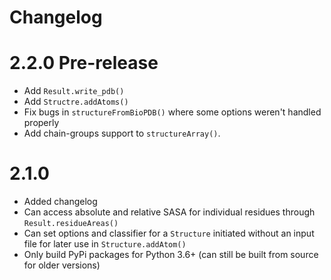 # Changelog

# 2.2.0 Pre-release

- Add `Result.write_pdb()`
- Add `Structre.addAtoms()`
- Fix bugs in `structureFromBioPDB()` where some options weren't handled properly
- Add chain-groups support to `structureArray()`.

# 2.1.0

- Added changelog
- Can access absolute and relative SASA for individual residues through `Result.residueAreas()`
- Can set options and classifier for a `Structure` initiated without an input file for later
  use in `Structure.addAtom()`
- Only build PyPi packages for Python 3.6+ (can still be built from source for older versions)
